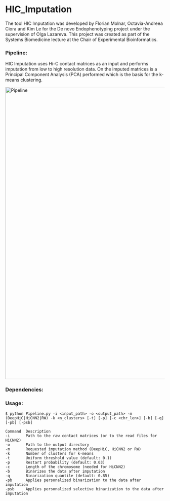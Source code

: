# HIC_Imputation


The tool HIC Imputation was developed by Florian Molnar, Octavia-Andreea Ciora and Kim Le for the De novo Endophenotyping project under the supervision of Olga Lazareva. This project was created as part of the Systems Biomedicine lecture at the Chair of Experimental Bioinformatics.

### Pipeline:

HIC Imputation uses Hi-C contact matrices as an input and performs imputation from low to high resolution data. On the imputed matrices is a Principal Component Analysis (PCA) performed which is the basis for the k-means clustering. 

<img width="922" alt="Pipeline" src="https://user-images.githubusercontent.com/51077615/74770461-9b24ca00-528c-11ea-847e-1f0196db06d9.png">

### Dependencies:

### Usage:

```
$ python Pipeline.py -i <input_path> -o <output_path> -m (DeepHiC|HiCNN2|RW) -k <n_clusters> [-t] [-p] [-c <chr_len>] [-b] [-q] [-pb] [-psb]
  ```
  
 
 ``` 
 Command  Description
 -i       Path to the raw contact matrices (or to the read files for HiCNN2)
 -o       Path to the output directory
 -m       Requested imputation method (DeepHiC, HiCNN2 or RW)
 -k       Number of clusters for k-means
 -t       Uniform threshold value (default: 0.1)
 -p       Restart probability (default: 0.03)
 -c       Length of the chromosome (needed for HiCNN2)
 -b       Binarizes the data after imputation
 -q       Binarization quantile (default: 0.85)
 -pb      Applies personalized binarization to the data after imputation
 -psb     Applies personalized selective binarization to the data after imputation 
```
